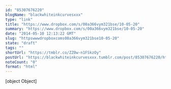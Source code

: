 ```yaml
---
id: "85307676220"
blogName: "blackwhiteinkcurvesxxx"
type: "link"
title: "https://www.dropbox.com/s/00a366vym321bse/10-05-20"
summary: "https://www.dropbox.com/s/00a366vym321bse/10-05-20"
date: "2014-05-10 12:13:22 GMT"
slug: "httpswwwdropboxcoms00a366vym321bse10-05-20"
state: "draft"
tags: ""
shortUrl: "https://tmblr.co/ZZ0w-n1FSkzOy"
postUrl: "https://blackwhiteinkcurvesxxx.tumblr.com/post/85307676220/httpswwwdropboxcoms00a366vym321bse10-05-20"
noteCount: "0"
format: "html"
---
```


[object Object]